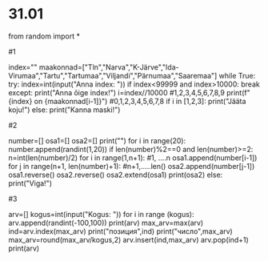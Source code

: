 # 31.01

from random import *


#1

index=""
maakonnad=["Tln","Narva","K-Järve","Ida-Virumaa","Tartu","Tartumaa","Viljandi","Pärnumaa","Saaremaa"]
while True:
    try:
        index=int(input("Anna index: "))
        if index<99999 and index>10000:
            break
    except:
        print("Anna õige index!")
i=index//10000 #1,2,3,4,5,6,7,8,9
print(f"{index} on {maakonnad[i-1]}") #0,1,2,3,4,5,6,7,8
if i in [1,2,3]: 
    print("Jääta koju!")
else:
    print("Kanna maski!")


    
#2

number=[]
osa1=[]
osa2=[]
print("")
for i in range(20):
    number.append(randint(1,20))
if len(number)%2==0 and len(number)>=2:
    n=int(len(number)/2)
    for i in range(1,n+1): #1, ....n
        osa1.append(number[i-1])
    for j in range(n+1, len(number)+1): #n+1,.....len()
        osa2.append(number[j-1])
    osa1.reverse()
    osa2.reverse()
    osa2.extend(osa1)
    print(osa2)
else:
    print("Viga!")



#3 

arv=[]
kogus=int(input("Kogus: "))
for i in range (kogus):
    arv.append(randint(-100,100))
print(arv)
max_arv=max(arv)
ind=arv.index(max_arv)
print("позиция",ind)
print("число",max_arv)
max_arv=round(max_arv/kogus,2)
arv.insert(ind,max_arv)
arv.pop(ind+1)
print(arv)
